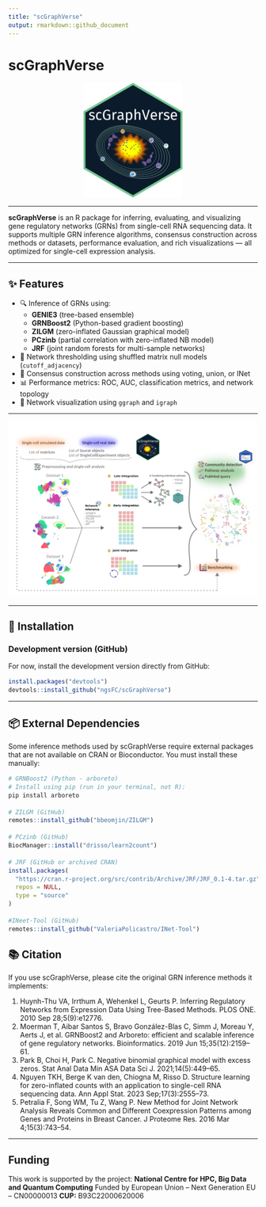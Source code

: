 ```yaml
---
title: "scGraphVerse"
output: rmarkdown::github_document
---
```


# scGraphVerse

<div align="center">
  <img src="./man/figures/logo.png" alt="scGraphVerse logo" width="200"/>
</div>

---

**scGraphVerse** is an R package for inferring, evaluating, and visualizing gene regulatory networks (GRNs) from single-cell RNA sequencing data. It supports multiple GRN inference algorithms, consensus construction across methods or datasets, performance evaluation, and rich visualizations — all optimized for single-cell expression analysis.

---

## ✨ Features

- 🔍 Inference of GRNs using:
  - **GENIE3** (tree-based ensemble)
  - **GRNBoost2** (Python-based gradient boosting)
  - **ZILGM** (zero-inflated Gaussian graphical model)
  - **PCzinb** (partial correlation with zero-inflated NB model)
  - **JRF** (joint random forests for multi-sample networks)
- 🎯 Network thresholding using shuffled matrix null models (`cutoff_adjacency`)
- 🧠 Consensus construction across methods using voting, union, or INet
- 📊 Performance metrics: ROC, AUC, classification metrics, and network topology
- 🧩 Network visualization using `ggraph` and `igraph`

---

<div align="center">
  <img src="./man/figures/gabstract.png" alt="Graphical Abstract" width="700"/>
</div>

---

## 🧪 Installation

### Development version (GitHub)
For now, install the development version directly from GitHub:

```r
install.packages("devtools")
devtools::install_github("ngsFC/scGraphVerse")
```
---

## 📦 External Dependencies
Some inference methods used by scGraphVerse require external packages that are not available on CRAN or Bioconductor. You must install these manually:

```r
# GRNBoost2 (Python - arboreto)
# Install using pip (run in your terminal, not R):
pip install arboreto

# ZILGM (GitHub)
remotes::install_github("bbeomjin/ZILGM")

# PCzinb (GitHub)
BiocManager::install("drisso/learn2count")

# JRF (GitHub or archived CRAN)
install.packages(
  "https://cran.r-project.org/src/contrib/Archive/JRF/JRF_0.1-4.tar.gz", 
  repos = NULL, 
  type = "source"
)

#INeet-Tool (GitHub)
remotes::install_github("ValeriaPolicastro/INet-Tool")
```

## 📚 Citation
If you use scGraphVerse, please cite the original GRN inference methods it implements:

1.	Huynh-Thu VA, Irrthum A, Wehenkel L, Geurts P. Inferring Regulatory Networks from Expression Data Using Tree-Based Methods. PLOS ONE. 2010 Sep 28;5(9):e12776.
2.	Moerman T, Aibar Santos S, Bravo González-Blas C, Simm J, Moreau Y, Aerts J, et al. GRNBoost2 and Arboreto: efficient and scalable inference of gene regulatory networks. Bioinformatics. 2019 Jun 15;35(12):2159–61.
3.	Park B, Choi H, Park C. Negative binomial graphical model with excess zeros. Stat Anal Data Min ASA Data Sci J. 2021;14(5):449–65.
4.	Nguyen TKH, Berge K van den, Chiogna M, Risso D. Structure learning for zero-inflated counts with an application to single-cell RNA sequencing data. Ann Appl Stat. 2023 Sep;17(3):2555–73.
5.	Petralia F, Song WM, Tu Z, Wang P. New Method for Joint Network Analysis Reveals Common and Different Coexpression Patterns among Genes and Proteins in Breast Cancer. J Proteome Res. 2016 Mar 4;15(3):743–54.

---
## Funding

This work is supported by the project:
**National Centre for HPC, Big Data and Quantum Computing** Funded by European Union – Next Generation EU – CN00000013 **CUP:** B93C22000620006



